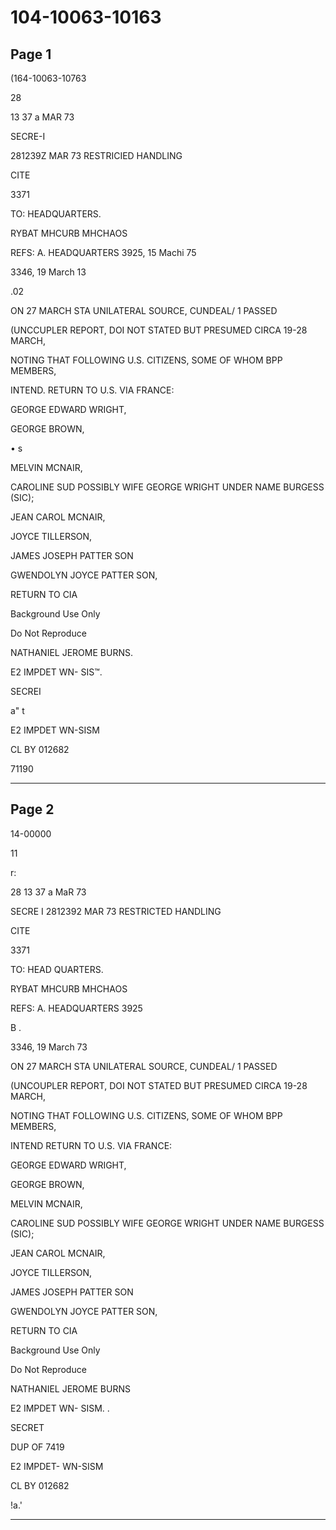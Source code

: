 # 104-10063-10163

## Page 1

(164-10063-10763

28

13 37 a MAR 73

SECRE-I

281239Z MAR 73 RESTRICIED HANDLING

CITE

3371

TO: HEADQUARTERS.

RYBAT MHCURB MHCHAOS

REFS: A. HEADQUARTERS 3925, 15 Machi 75

3346, 19 March 13

.02

ON 27 MARCH STA UNILATERAL SOURCE, CUNDEAL/ 1 PASSED

(UNCCUPLER REPORT, DOI NOT STATED BUT PRESUMED CIRCA 19-28 MARCH,

NOTING THAT FOLLOWING U.S. CITIZENS, SOME OF WHOM BPP MEMBERS,

INTEND. RETURN TO U.S. VIA FRANCE:

GEORGE EDWARD WRIGHT,

GEORGE BROWN,

• s

MELVIN MCNAIR,

CAROLINE SUD POSSIBLY WIFE GEORGE WRIGHT UNDER NAME BURGESS (SIC);

JEAN CAROL MCNAIR,

JOYCE TILLERSON,

JAMES JOSEPH PATTER SON

GWENDOLYN JOYCE PATTER SON,

RETURN TO CIA

Background Use Only

Do Not Reproduce

NATHANIEL JEROME BURNS.

E2 IMPDET WN- SIS™.

SECREI

a" t

E2 IMPDET WN-SISM

CL BY 012682

71190

---

## Page 2

14-00000

11

r:

28 13 37 a MaR 73

SECRE I 2812392 MAR 73 RESTRICTED HANDLING

CITE

3371

TO: HEAD QUARTERS.

RYBAT MHCURB MHCHAOS

REFS: A. HEADQUARTERS 3925

B .

3346, 19 March 73

ON 27 MARCH STA UNILATERAL SOURCE, CUNDEAL/ 1 PASSED

(UNCOUPLER REPORT, DOI NOT STATED BUT PRESUMED CIRCA 19-28 MARCH,

NOTING THAT FOLLOWING U.S. CITIZENS, SOME OF WHOM BPP MEMBERS,

INTEND RETURN TO U.S. VIA FRANCE:

GEORGE EDWARD WRIGHT,

GEORGE BROWN,

MELVIN MCNAIR,

CAROLINE SUD POSSIBLY WIFE GEORGE WRIGHT UNDER NAME BURGESS (SIC);

JEAN CAROL MCNAIR,

JOYCE TILLERSON,

JAMES JOSEPH PATTER SON

GWENDOLYN JOYCE PATTER SON,

RETURN TO CIA

Background Use Only

Do Not Reproduce

NATHANIEL JEROME BURNS

E2 IMPDET WN- SISM. .

SECRET

DUP OF 7419

E2 IMPDET- WN-SISM

CL BY 012682

!a.'

---


